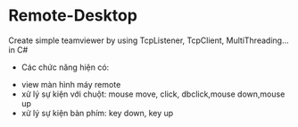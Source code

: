 # Remote-Desktop
Create simple teamviewer by using TcpListener, TcpClient, MultiThreading... in C# 
- Các chức năng hiện có: 
 + view màn hình máy remote
 + xử lý sự kiện với chuột: mouse move, click, dbclick,mouse down,mouse up
 + xử lý sự kiện bàn phím: key down, key up
